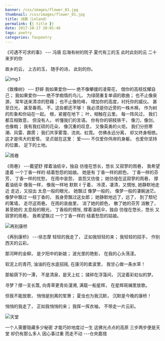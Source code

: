 ```yaml
---
banner: /css/images/flower_01.jpg
thumbnail: /css/images/flower_01.jpg
title: 诗歌（inland）
permalink: {{ title }}
date: 2017-10-17 10:01:48
tags: poetry
categories: favpoetry
---
```

《可遇不可求的事》
--- 冯唐
后海有树的院子
夏代有工的玉
此时此刻的云
二十来岁的你

故乡的云，
上古的玉，
随手的诗，
此刻的你。

<!--more-->

![img.1](http://upload-images.jianshu.io/upload_images/2149459-82ec5dd5bacabb6a.jpg?imageMogr2/auto-orient/strip%7CimageView2/2/w/1240)

《致橡树》
--- 舒婷
我如果爱你——
绝不像攀援的凌霄花，
借你的高枝炫耀自己；
我如果爱你——
绝不学痴情的鸟儿，
为绿荫重复单调的歌曲；
也不止像泉源，
常年送来清凉的慰藉；
也不止像险峰，
增加你的高度，衬托你的威仪。
甚至日光，
甚至春雨。
不，这些都还不够！
我必须是你近旁的一株木棉，
作为树的形象和你站在一起。
根，紧握在地下；
叶，相触在云里。
每一阵风过，
我们都互相致意，
但没有人，
听懂我们的言语。
你有你的铜枝铁干，
像刀，像剑，也像戟；
我有我红硕的花朵，
像沉重的叹息，
又像英勇的火炬。
我们分担寒潮、风雷、霹雳；
我们共享雾霭、流岚、虹霓。
仿佛永远分离，
却又终身相依。
这才是伟大的爱情，
坚贞就在这里：
爱——
不仅爱你伟岸的身躯，
也爱你坚持的位置，
足下的土地。

![雨巷](http://f10.baidu.com/it/u=562059176,526141138&fm=72)

《雨巷》
---戴望舒
撑着油纸伞，独自
彷徨在悠长，悠长
又寂寥的雨巷，
我希望逢着
一个丁香一样的
结着愁怨的姑娘。
她是有
丁香一样的颜色，
丁香一样的芬芳，
丁香一样的忧愁，
在雨中哀怨，
哀怨又彷徨；
她彷徨在这寂寥的雨巷，
撑着油纸伞
像我一样，
像我一样地
默默彳亍着，
冷漠，凄清，又惆怅,
她静默地走近
走近，又投出
太息一般的眼光，
她飘过
像梦一般的，
像梦一般的凄婉迷茫。
像梦中飘过
一枝丁香的，
我身旁飘过这女郎；
她静默地远了，远了，
到了颓圮的篱墙，
走尽这雨巷。
在雨的哀曲里，
消了她的颜色，
散了她的芬芳
消散了，甚至她的
太息般的眼光，
丁香般的惆怅,
撑着油纸伞，独自
彷徨在悠长，悠长
又寂寥的雨巷，
我希望飘过
一个丁香一样的
结着愁怨的姑娘。

![再别康桥](http://img3.imgtn.bdimg.com/it/u=363580961,1367896126&fm=27&gp=0.jpg)

《再别康桥》
---徐志摩
轻轻的我走了，
正如我轻轻的来；
我轻轻的招手，
作别西天的云彩。

那河畔的金柳，
是夕阳中的新娘；
波光里的艳影，
在我的心头荡漾。

软泥上的青荇,
油油的在水底招摇,
在康河的柔波里，
我甘心做一条水草！

那榆荫下的一潭，
不是清泉，是天上虹；
揉碎在浮藻间，
沉淀着彩虹似的梦。

寻梦？撑一支长篙,
向青草更青处漫溯,
满载一船星辉，
在星辉斑斓里放歌。

但我不能放歌，
悄悄是别离的笙箫；
夏虫也为我沉默，
沉默是今晚的康桥！

悄悄的我走了，
正如我悄悄的来；
我挥一挥衣袖，
不带走一片云彩。

![天堂](https://timgsa.baidu.com/timg?image&quality=80&size=b9999_10000&sec=1568285129158&di=4afe3a12906bce34b71c83d77439ec1a&imgtype=0&src=http%3A%2F%2Fi1.hdslb.com%2Fbfs%2Farchive%2Fdb21f49d21a71abd14a279b117dec86470fefd31.jpg)

一个人需要隐藏多少秘密
才能巧妙地度过一生
这佛光点点的高原
三步两步便是天堂
却仍有那么多人
因心事过重
而走不动
---仓央嘉措
